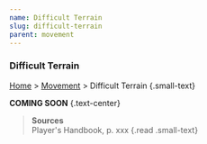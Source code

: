 ```yaml
---
name: Difficult Terrain
slug: difficult-terrain
parent: movement
---
```

### Difficult Terrain
[Home](dm-operations-center) > [Movement](movement) > Difficult Terrain {.small-text}

**COMING SOON** {.text-center}

> **Sources** <br/>
> Player's Handbook, p. xxx
{.read .small-text}